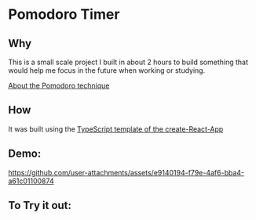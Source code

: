 # Pomodoro Timer

## Why

This is a small scale project I built in about 2 hours to build something that would help me focus in the future when working or studying.

[About the Pomodoro technique](https://www.pomodorotechnique.com/)

## How

It was built using the [TypeScript template of the create-React-App](https://create-react-app.dev/docs/getting-started)

## Demo:

https://github.com/user-attachments/assets/e9140194-f79e-4af6-bba4-a61c01100874

## To Try it out:

